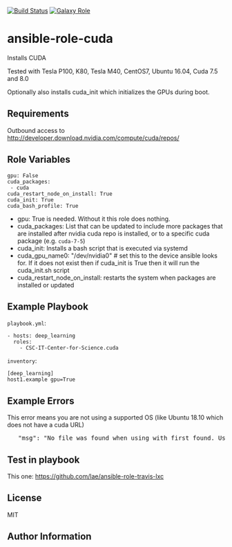 [![Build Status](https://travis-ci.org/CSCfi/ansible-role-cuda.svg)](https://travis-ci.org/CSCfi/ansible-role-cuda)
[![Galaxy Role](https://img.shields.io/badge/ansible--galaxy-cuda-blue.svg)](https://galaxy.ansible.com/CSCfi/cuda/)

ansible-role-cuda
=========

Installs CUDA

Tested with Tesla P100, K80, Tesla M40, CentOS7, Ubuntu 16.04, Cuda 7.5 and 8.0

Optionally also installs cuda_init which initializes the GPUs during boot.

Requirements
------------

Outbound access to http://developer.download.nvidia.com/compute/cuda/repos/

Role Variables
--------------

    gpu: False
    cuda_packages:
     - cuda
    cuda_restart_node_on_install: True
    cuda_init: True
    cuda_bash_profile: True

- gpu: True is needed. Without it this role does nothing.
- cuda_packages: List that can be updated to include more packages that are installed after nvidia cuda repo is installed, or to a specific cuda package (e.g. `cuda-7-5`)
- cuda_init: Installs a bash script that is executed via systemd
- cuda_gpu_name0: "/dev/nvidia0" # set this to the device ansible looks for. If it does not exist then if cuda_init is True then it will run the cuda_init.sh script
- cuda_restart_node_on_install: restarts the system when packages are installed or updated


Example Playbook
----------------

`playbook.yml`:

    - hosts: deep_learning
      roles:
        - CSC-IT-Center-for-Science.cuda

`inventory`:

    [deep_learning]
    host1.example gpu=True

Example Errors
--------------

This error means you are not using a supported OS (like Ubuntu 18.10 which does not have a cuda URL)
<pre>
   "msg": "No file was found when using with_first_found. Use the 'skip: true' option to allow this task to be skipped if no files are found"
</pre>

Test in playbook
----------------

This one: https://github.com/lae/ansible-role-travis-lxc

License
-------

MIT

Author Information
------------------

